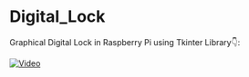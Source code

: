 # Digital_Lock
Graphical Digital Lock in Raspberry Pi using Tkinter Library👇:

[![Video](https://img.youtube.com/vi/CKs69KK9BPw/maxresdefault.jpg)](https://www.youtube.com/watch?v=CKs69KK9BPw)

